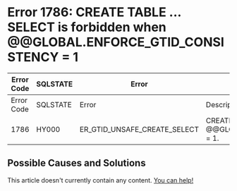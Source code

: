 
# Error 1786: CREATE TABLE ... SELECT is forbidden when @@GLOBAL.ENFORCE_GTID_CONSISTENCY = 1


| Error Code | SQLSTATE | Error | Description |
| --- | --- | --- | --- |
| Error Code | SQLSTATE | Error | Description |
| 1786 | HY000 | ER_GTID_UNSAFE_CREATE_SELECT | CREATE TABLE ... SELECT is forbidden when @@GLOBAL.ENFORCE_GTID_CONSISTENCY = 1. |




## Possible Causes and Solutions


This article doesn't currently contain any content. [You can help!](/kb/en/writing-and-editing-knowledge-base-articles/)

